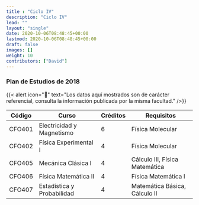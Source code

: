 ```yaml
---
title : "Ciclo IV"
description: "Ciclo IV"
lead: ""
layout: "single"
date: 2020-10-06T08:48:45+00:00
lastmod: 2020-10-06T08:48:45+00:00
draft: false
images: []
weight: 10
contributors: ["David"]
---
```


### Plan de Estudios de 2018

{{< alert icon="🚨" text="Los datos aquí mostrados son de carácter referencial, consulta la información publicada por la misma facultad." />}}

| Código | Curso                      | Créditos | Requisitos                     |
| ------ | -------------------------- | -------- | ------------------------------ |
| CFO401 | Electricidad y Magnetismo  | 6        | Física Molecular               |
| CFO402 | Física Experimental I      | 4        | Física Molecular               |
| CFO405 | Mecánica Clásica I         | 4        | Cálculo III, Física Matemática |
| CFO406 | Física Matemática II       | 4        | Física Matemática I            |
| CFO407 | Estadística y Probabilidad | 4        | Matemática Básica, Cálculo II  |
